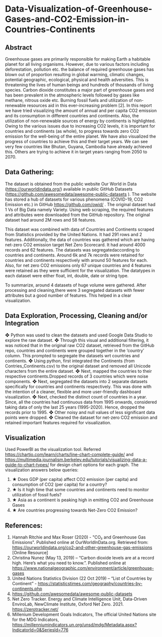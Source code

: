 # Data-Visualization-of-Greenhouse-Gases-and-CO2-Emission-in-Countries-Continents
## Abstract
Greenhouse gases are primarily responsible for making Earth a habitable planet for all living organisms. However, due to various factors including deforestation, pollution etc. the balance of required greenhouse gases has blown out of proportion resulting in global warming, climatic changes, potential geographic, ecological, physical and health adversities. This is threatening the lives of human beings and hundreds of thousands of living species. Carbon dioxide constitutes a major part of greenhouse gases and has been prevalent in the atmospheric levels followed by gases like methane, nitrous oxide etc. Burning fossil fuels and utilization of non-renewable resources aid in this ever-increasing problem [2]. In this report we have tried visualizing the amount of annual and per capita CO2 emission and its consumption in different countries and continents. Also, the utilization of non-renewable sources of energy by continents is highlighted. Owing to the various issues due to increasing CO2 levels, it is important for countries and continents (as whole), to progress towards zero CO2 emission for the well-being of the entire planet. We have also visualized the progress of countries to achieve this and their target years. We can see very few countries like Bhutan, Guyana, Cambodia have already achieved this. Others are trying to achieve it in target years ranging from 2050 to 2070.

## Data Gathering:

The dataset is obtained from the public website Our World in Data (https://ourworldindata.org/) available in public GitHub Datasets (https://github.com/awesomedata/awesome-public-datasets ). The website has stored a hub of datasets for various phenomena (COVID-19, CO2 Emission etc.)  in GitHub https://github.com/owid/  . The original dataset had 1 Vs of Big Data namely Variety.  Using web scraping, the required features and attributes were downloaded from the GitHub repository. The original dataset had around 2M rows and 58 features.

This dataset was combined with data of Countries and Continents scraped from Statistics provided by the United Nations. It had 291 rows and 2 features. Additionally, the data of countries was gathered which are  having net-zero CO2 emission target Net Zero Scorecard. It had around 4000 records and 62 features. The datasets was segregatedaccording to countries and continents. Around 6k and 7k records were retained for countries and continents respectively with around 50 features for each. Also, for net zero CO2 emissions only 67 unique countries and 4 features were retained as they were sufficient for the visualization. The datatypes in each dataset were either float, int, double, date or string type.  

To summarize, around 4 datasets of huge volume were gathered. After processing and cleaning,there were 3 segregated datasets with fewer attributes but a good number of features. This helped in a clear visualization.

## Data Exploration, Processing, Cleaning and/or Integration

❖	 Python was used to clean the datasets and used Google Data Studio to explore the raw dataset. 
❖	Through this visual and additional filtering, it was noticed that in the original raw CO2 dataset, retrieved from the GitHub repo, countries and continents were grouped together in the ‘country’ column.  This prompted to segregate the datasets wrt countries and continents. 
❖	Using python,  first integrated the Continents (from Contries_Continents.csv) to the original dataset and removed all Unicode characters from the entire dataset.
❖	Next, mapped the countries to their respective continents.Dropped records of 3 countries which were noise components.
❖	Next, segregated the datasets into 2 separate datasets specifically for countries and continents respectively. This was done with the intention of a cleaner, flexible and more user-friendly dashboard visualization. 
❖	Next, checked the distinct count of countries in a year. Since, all the countries had continuous data from 1995 onwards, considered taking data of only the last 25 years (1995-2020). Hence, dropped the records prior to 1995.
❖	Other noisy and null values of less significant data points were dropped.
❖	Cleaned the dataset for net-zero CO2 emission and retained important features required for visualization.

## Visualization
Used PowerBI as the visualization tool. Referred https://chartio.com/learn/charts/line-chart-complete-guide/ and https://multimedia.journalism.berkeley.edu/tutorials/visualizing-data-a-guide-to-chart-types/ for design chart options for each graph. The visualization answers below queries:
1. ★	Does GDP (per capita) affect  CO2 emission (per capita) and consumption of CO2 (per capita) for a country?
2. ★	Is it high time that some countries and continents need to monitor utilization of fossil fuels?
3. ★	Asia as a continent is peaking high in emitting CO2 and Greenhouse Gases
4. ★	Are countries progressing towards Net-Zero CO2 Emission?

## References:
1.	Hannah Ritchie and Max Roser (2020) - "CO₂ and Greenhouse Gas Emissions". Published online at OurWorldInData.org. Retrieved from: https://ourworldindata.org/co2-and-other-greenhouse-gas-emissions [Online Resource]
2.	Christina Nunez (May 13, 2019) – “Carbon dioxide levels are at a record high. Here’s what you need to know.”. Published online at https://www.nationalgeographic.com/environment/article/greenhouse-gases 
3.	United Nations Statistics Division (22 Oct 2019) – “List of Countries by Continent” - https://statisticstimes.com/geography/countries-by-continents.php 
4.	https://github.com/awesomedata/awesome-public-datasets 
5.	Net Zero Tracker. Energy and Climate Intelligence Unit, Data-Driven EnviroLab, NewClimate Institute, Oxford Net Zero. 2021. https://zerotracker.net/ 
6.	Millenium Development Goals Indicators, The official United Nations site for the MDG Indicators, https://millenniumindicators.un.org/unsd/mdg/Metadata.aspx?IndicatorId=0&SeriesId=776 


